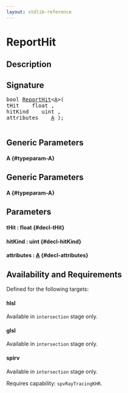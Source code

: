 ```yaml
---
layout: stdlib-reference
---
```


# ReportHit

## Description





## Signature 

<pre>
bool <a href="/stdlib-reference/global-decls/ReportHit">ReportHit</a>&lt;<a href="/stdlib-reference/global-decls/ReportHit#typeparam-A" class="code_type">A</a>&gt;(
tHit    float ,
hitKind    uint ,
attributes    <a href="/stdlib-reference/global-decls/ReportHit#typeparam-A" class="code_type">A</a> );

</pre>

## Generic Parameters

#### A {#typeparam-A}

## Generic Parameters

#### A {#typeparam-A}

## Parameters

#### tHit  : float {#decl-tHit}
#### hitKind  : uint {#decl-hitKind}
#### attributes  : [A](/stdlib-reference/global-decls/ReportHit#typeparam-A) {#decl-attributes}

## Availability and Requirements

Defined for the following targets:

#### hlsl
Available in `intersection` stage only.

#### glsl
Available in `intersection` stage only.

#### spirv
Available in `intersection` stage only.

Requires capability: `spvRayTracingKHR`.


